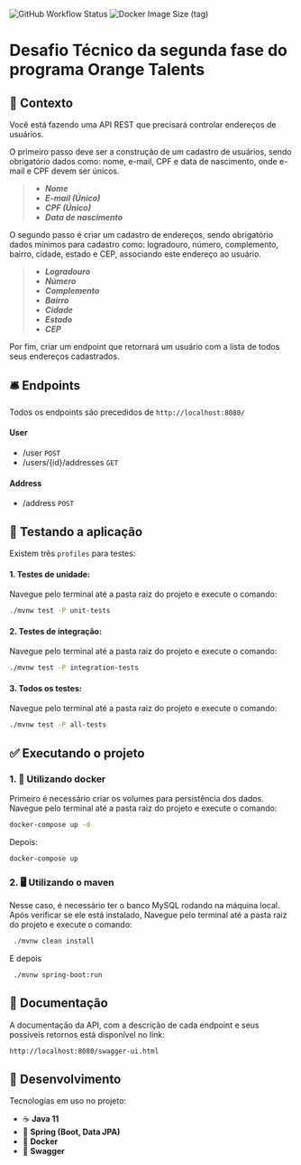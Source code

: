 ![GitHub Workflow Status](https://img.shields.io/github/workflow/status/jeff5m/orange-talents-stage2/build-and-test) 
![Docker Image Size (tag)](https://img.shields.io/docker/image-size/jeff5m/orange-talents-stage2)
# Desafio Técnico da segunda fase do programa Orange Talents
## 💬️ Contexto
Você está fazendo uma API REST que precisará controlar endereços de usuários.

O primeiro passo deve ser a construção de um cadastro de usuários, sendo obrigatório dados como: nome, e-mail, CPF e data de nascimento, onde e-mail e CPF devem ser únicos.

> - _**Nome**_
> - _**E-mail (Único)**_
> - _**CPF (Único)**_
> - _**Data de nascimento**_

O segundo passo é criar um cadastro de endereços, sendo obrigatório dados mínimos para cadastro como: logradouro, número, complemento, bairro, cidade, estado e CEP, associando este endereço ao usuário.

> - _**Logradouro**_
> - _**Número**_
> - _**Complemento**_
> - _**Bairro**_
> - _**Cidade**_
> - _**Estado**_
> - _**CEP**_

Por fim, criar um endpoint que retornará um usuário com a lista de todos seus endereços cadastrados.

## 🛎 Endpoints
Todos os endpoints são precedidos de `http://localhost:8080/`

#### User
- /user `POST`
- /users/{id}/addresses `GET`

#### Address
- /address `POST`

## 🧪 Testando a aplicação
Existem três `profiles` para testes:

#### 1. Testes de unidade:
Navegue pelo terminal até a pasta raiz do projeto e execute o comando:
```sh
./mvnw test -P unit-tests
```
#### 2. Testes de integração:
Navegue pelo terminal até a pasta raiz do projeto e execute o comando:
```sh
./mvnw test -P integration-tests
```
#### 3. Todos os testes:
Navegue pelo terminal até a pasta raiz do projeto e execute o comando:
```sh
./mvnw test -P all-tests
```

## ✅ Executando o projeto 

### 1. 🐋 Utilizando docker
Primeiro é necessário criar os volumes para persistência dos dados. Navegue pelo terminal até a pasta raiz do projeto e 
execute o 
comando:
```sh
docker-compose up -d
```
Depois:
```sh
docker-compose up
```
### 2. 🖥 Utilizando o maven
Nesse caso, é necessário ter o banco MySQL rodando na máquina local. Após verificar se ele está instalado,
Navegue pelo terminal até a pasta raiz do projeto e execute o comando:
```sh
 ./mvnw clean install
```
E depois
```sh
 ./mvnw spring-boot:run
```
## 📄 Documentação
A documentação da API, com a descrição de cada endpoint e seus possiveis retornos está disponível no link:

```sh
http://localhost:8080/swagger-ui.html
```

## 🔧 Desenvolvimento
Tecnologias em uso no projeto:

* ☕️ **Java 11**
* 🌱 **Spring (Boot, Data JPA)**
* 🐋 **Docker**
* 📄 **Swagger**
